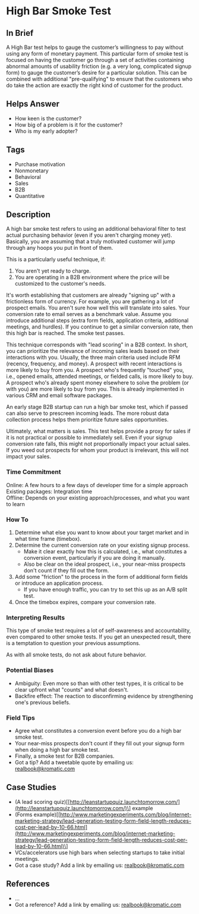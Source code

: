 # High Bar Smoke Test

## In Brief

A High Bar test helps to gauge the customer’s willingness to pay without using any form of monetary payment. This particular form of smoke test is focused on having the customer go through a set of activities containing abnormal amounts of usability friction \(e.g. a very long, complicated signup form\) to gauge the customer’s desire for a particular solution. This can be combined with additional "pre-qualifying" to ensure that the customers who do take the action are exactly the right kind of customer for the product.

## Helps Answer

* How keen is the customer? 
* How big of a problem is it for the customer? 
* Who is my early adopter?

## Tags

* Purchase motivation
* Nonmonetary
* Behavioral
* Sales 
* B2B
* Quantitative

## Description

A high bar smoke test refers to using an additional behavioral filter to test actual purchasing behavior \(even if you aren't charging money yet\). Basically, you are assuming that a truly motivated customer will jump through any hoops you put in front of them.

This is a particularly useful technique, if:  
 1. You aren't yet ready to charge.  
 2. You are operating in a B2B environment where the price will be customized to the customer's needs.

It's worth establishing that customers are already "signing up" with a frictionless form of currency. For example, you are gathering a lot of prospect emails. You aren't sure how well this will translate into sales. Your conversion rate to email serves as a benchmark value. Assume you introduce additional steps \(extra form fields, application criteria, additional meetings, and hurdles\). If you continue to get a similar conversion rate, then this high bar is reached. The smoke test passes.

This technique corresponds with "lead scoring" in a B2B context. In short, you can prioritize the relevance of incoming sales leads based on their interactions with you. Usually, the three main criteria used include RFM \(recency, frequency, and money\). A prospect with recent interactions is more likely to buy from you. A prospect who's frequently "touched" you, i.e., opened emails, attended meetings, or fielded calls, is more likely to buy. A prospect who's already spent money elsewhere to solve the problem \(or with you\) are more likely to buy from you. This is already implemented in various CRM and email software packages.

An early stage B2B startup can run a high bar smoke test, which if passed can also serve to prescreen incoming leads. The more robust data collection process helps them prioritize future sales opportunities.

Ultimately, what matters is sales. This test helps provide a proxy for sales if it is not practical or possible to immediately sell. Even if your signup conversion rate falls, this might not proportionally impact your actual sales. If you weed out prospects for whom your product is irrelevant, this will not impact your sales.

### Time Commitment

Online: A few hours to a few days of developer time for a simple approach  
Existing packages: Integration time  
Offline: Depends on your existing approach/processes, and what you want to learn

### How To

1. Determine what else you want to know about your target market and in what time frame \(timebox\).
2. Determine the current conversion rate on your existing signup process.
   * Make it clear exactly how this is calculated, i.e., what constitutes a conversion event, particularly if you are doing it manually.
   * Also be clear on the ideal prospect, i.e., your near-miss prospects don't count if they fill out the form.
3. Add some "friction" to the process in the form of additional form fields or introduce an application process.
   * If you have enough traffic, you can try to set this up as an A/B split test.
4. Once the timebox expires, compare your conversion rate. 

### Interpreting Results

This type of smoke test requires a lot of self-awareness and accountability, even compared to other smoke tests. If you get an unexpected result, there is a temptation to question your previous assumptions.

As with all smoke tests, do not ask about future behavior.

### Potential Biases

* Ambiguity: Even more so than with other test types, it is critical to be clear upfront what "counts" and what doesn't. 
* Backfire effect: The reaction to disconfirming evidence by strengthening one's previous beliefs.

### Field Tips

* Agree what constitutes a conversion event before you do a high bar smoke test.
* Your near-miss prospects don't count if they fill out your signup form when doing a high bar smoke test.
* Finally, a smoke test for B2B companies.
* Got a tip? Add a tweetable quote by emailing us: [realbook@kromatic.com](mailto:realbook@kromatic.com)

## Case Studies

* \(A lead scoring quiz\)\[[http://leanstartupquiz.launchtomorrow.com/](http://leanstartupquiz.launchtomorrow.com/)\] example
* \(Forms example\)\[[http://www.marketingexperiments.com/blog/internet-marketing-strategy/lead-generation-testing-form-field-length-reduces-cost-per-lead-by-10-66.html](http://www.marketingexperiments.com/blog/internet-marketing-strategy/lead-generation-testing-form-field-length-reduces-cost-per-lead-by-10-66.html)\]
* VCs/accelerators use high bars when selecting startups to take initial meetings. 
* Got a case study? Add a link by emailing us: [realbook@kromatic.com](mailto:realbook@kromatic.com) 

## References

* ...
* Got a reference? Add a link by emailing us: [realbook@kromatic.com](realbook@kromatic.com)



